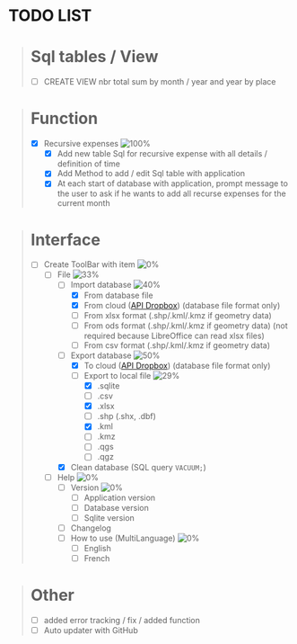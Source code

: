 # TODO LIST

> # Sql tables / View
> - [ ] CREATE VIEW nbr total sum by month / year and year by place

> # Function
> - [X] Recursive expenses ![100%](https://geps.dev/progress/100)<!-- [3/3] -->
>   - [X] Add new table Sql for recursive expense with all details / definition of time
>   - [X] Add Method to add / edit Sql table with application
>   - [X] At each start of database with application, prompt message to the user to ask if he wants to add all recurse expenses for the current month

> # Interface
>  - [ ] Create ToolBar with item ![0%](https://geps.dev/progress/0)<!-- [0/2] -->
>    - [ ] File ![33%](https://geps.dev/progress/33) <!-- [1/3] -->
>      - [ ] Import database ![40%](https://geps.dev/progress/40) <!-- [2/5] -->
>        - [X] From database file
>        - [X] From cloud ([API Dropbox](https://www.dropbox.com/developers/documentation/http/documentation)) (database file format only)
>        - [ ] From xlsx format (.shp/.kml/.kmz if geometry data)
>        - [ ] From ods format (.shp/.kml/.kmz if geometry data) (not required because LibreOffice can read xlsx files)
>        - [ ] From csv format (.shp/.kml/.kmz if geometry data)
>      - [ ] Export database ![50%](https://geps.dev/progress/50) <!-- [1/2] -->
>        - [X] To cloud ([API Dropbox](https://www.dropbox.com/developers/documentation/http/documentation)) (database file format only)
>        - [ ] Export to local file ![29%](https://geps.dev/progress/29) <!-- [2/7] -->
>          - [X] .sqlite
>          - [ ] .csv
>          - [X] .xlsx
>          - [ ] .shp (.shx, .dbf)
>          - [X] .kml
>          - [ ] .kmz
>          - [ ] .qgs
>          - [ ] .qgz
>      - [X] Clean database (SQL query `VACUUM;`)
>    - [ ] Help ![0%](https://geps.dev/progress/0) <!-- [0/3] -->
>      - [ ] Version ![0%](https://geps.dev/progress/0) <!-- [0/3] -->
>        - [ ] Application version
>        - [ ] Database version
>        - [ ] Sqlite version
>      - [ ] Changelog
>      - [ ] How to use (MultiLanguage) ![0%](https://geps.dev/progress/0)<!-- [0/2] -->
>        - [ ] English
>        - [ ] French

> # Other
> - [ ] added error tracking / fix / added function
> - [ ] Auto updater with GitHub